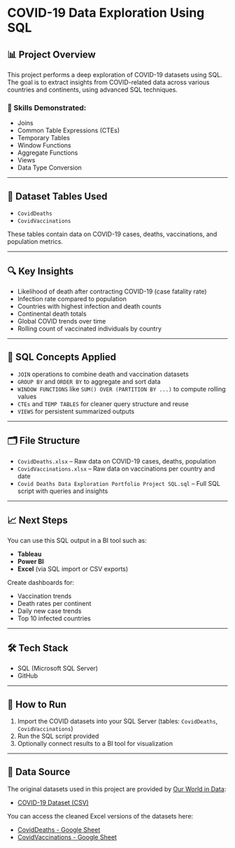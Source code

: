 # COVID-19 Data Exploration Using SQL

## 📊 Project Overview

This project performs a deep exploration of COVID-19 datasets using SQL. The goal is to extract insights from COVID-related data across various countries and continents, using advanced SQL techniques.

### 🔧 Skills Demonstrated:
- Joins
- Common Table Expressions (CTEs)
- Temporary Tables
- Window Functions
- Aggregate Functions
- Views
- Data Type Conversion

---

## 📁 Dataset Tables Used

- `CovidDeaths`
- `CovidVaccinations`

These tables contain data on COVID-19 cases, deaths, vaccinations, and population metrics.

---

## 🔍 Key Insights

- Likelihood of death after contracting COVID-19 (case fatality rate)
- Infection rate compared to population
- Countries with highest infection and death counts
- Continental death totals
- Global COVID trends over time
- Rolling count of vaccinated individuals by country

---

## 🧠 SQL Concepts Applied

- `JOIN` operations to combine death and vaccination datasets
- `GROUP BY` and `ORDER BY` to aggregate and sort data
- `WINDOW FUNCTIONS` like `SUM() OVER (PARTITION BY ...)` to compute rolling values
- `CTEs` and `TEMP TABLES` for cleaner query structure and reuse
- `VIEWS` for persistent summarized outputs

---


## 🗂 File Structure

- `CovidDeaths.xlsx` – Raw data on COVID-19 cases, deaths, population
- `CovidVaccinations.xlsx` – Raw data on vaccinations per country and date
- `Covid Deaths Data Exploration Portfolio Project SQL.sql` – Full SQL script with queries and insights


---

## 📈 Next Steps

You can use this SQL output in a BI tool such as:
- **Tableau**
- **Power BI**
- **Excel** (via SQL import or CSV exports)

Create dashboards for:
- Vaccination trends
- Death rates per continent
- Daily new case trends
- Top 10 infected countries

---

## 🛠 Tech Stack

- SQL (Microsoft SQL Server)
- GitHub

---

## 🔗 How to Run

1. Import the COVID datasets into your SQL Server (tables: `CovidDeaths`, `CovidVaccinations`)
2. Run the SQL script provided
3. Optionally connect results to a BI tool for visualization

---

## 📂 Data Source

The original datasets used in this project are provided by [Our World in Data](https://ourworldindata.org/coronavirus):

- [COVID-19 Dataset (CSV)](https://covid.ourworldindata.org/data/owid-covid-data.csv)

You can access the cleaned Excel versions of the datasets here:

- [CovidDeaths - Google Sheet](https://docs.google.com/spreadsheets/d/18TAmz6x4TUQlacYAm0-zDLEY-hEHJClN/edit?usp=sharing&ouid=109068200435034755517&rtpof=true&sd=true)
- [CovidVaccinations - Google Sheet](https://docs.google.com/spreadsheets/d/1Mu-b9JY0SmSfpOPAiFKbZk5oHOdA-4CP/edit?usp=sharing&ouid=109068200435034755517&rtpof=true&sd=true)

